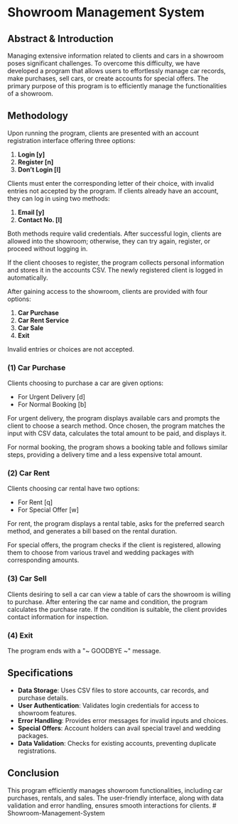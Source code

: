 # Showroom Management System

## Abstract & Introduction

Managing extensive information related to clients and cars in a showroom poses significant challenges. To overcome this difficulty, we have developed a program that allows users to effortlessly manage car records, make purchases, sell cars, or create accounts for special offers. The primary purpose of this program is to efficiently manage the functionalities of a showroom.

## Methodology

Upon running the program, clients are presented with an account registration interface offering three options: 
1. **Login [y]**
2. **Register [n]**
3. **Don’t Login [l]**

Clients must enter the corresponding letter of their choice, with invalid entries not accepted by the program. If clients already have an account, they can log in using two methods: 
1. **Email [y]**
2. **Contact No. [l]**

Both methods require valid credentials. After successful login, clients are allowed into the showroom; otherwise, they can try again, register, or proceed without logging in. 

If the client chooses to register, the program collects personal information and stores it in the accounts CSV. The newly registered client is logged in automatically.

After gaining access to the showroom, clients are provided with four options: 
1. **Car Purchase**
2. **Car Rent Service**
3. **Car Sale**
4. **Exit**

Invalid entries or choices are not accepted.

### (1) Car Purchase

Clients choosing to purchase a car are given options:
- For Urgent Delivery [d]
- For Normal Booking [b]

For urgent delivery, the program displays available cars and prompts the client to choose a search method. Once chosen, the program matches the input with CSV data, calculates the total amount to be paid, and displays it.

For normal booking, the program shows a booking table and follows similar steps, providing a delivery time and a less expensive total amount.

### (2) Car Rent

Clients choosing car rental have two options:
- For Rent [q]
- For Special Offer [w]

For rent, the program displays a rental table, asks for the preferred search method, and generates a bill based on the rental duration.

For special offers, the program checks if the client is registered, allowing them to choose from various travel and wedding packages with corresponding amounts.

### (3) Car Sell

Clients desiring to sell a car can view a table of cars the showroom is willing to purchase. After entering the car name and condition, the program calculates the purchase rate. If the condition is suitable, the client provides contact information for inspection.

### (4) Exit

The program ends with a "~ GOODBYE ~" message.

## Specifications

- **Data Storage**: Uses CSV files to store accounts, car records, and purchase details.
- **User Authentication**: Validates login credentials for access to showroom features.
- **Error Handling**: Provides error messages for invalid inputs and choices.
- **Special Offers**: Account holders can avail special travel and wedding packages.
- **Data Validation**: Checks for existing accounts, preventing duplicate registrations.

## Conclusion

This program efficiently manages showroom functionalities, including car purchases, rentals, and sales. The user-friendly interface, along with data validation and error handling, ensures smooth interactions for clients.
#   S h o w r o o m - M a n a g e m e n t - S y s t e m  
 